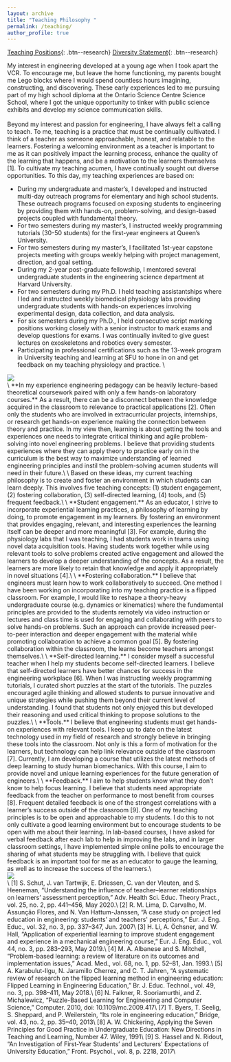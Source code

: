 ```yaml
---
layout: archive
title: "Teaching Philosophy "
permalink: /teaching/
author_profile: true
---
```

[Teaching Positions](/teaching/teachingPositions){: .btn--research}  [Diversity Statement](){: .btn--research}  

My interest in engineering developed at a young age when I took apart the VCR. To encourage me, but leave the home functioning, my parents bought me Lego blocks where I would spend countless hours imagining, constructing, and discovering. These early experiences led to me pursuing part of my high school diploma at the Ontario Science Centre Science School, where I got the unique opportunity to tinker with public science exhibits and develop my science communication skills.\
\
Beyond my interest and passion for engineering, I have always felt a calling to teach. To me, teaching is a practice that must be continually cultivated. I think of a teacher as someone approachable, honest, and relatable to the learners. Fostering a welcoming environment as a teacher is important to me as it can positively impact the learning process, enhance the quality of the learning that happens, and be a motivation to the learners themselves [1]. To cultivate my teaching acumen, I have continually sought out diverse opportunities. To this day, my teaching experiences are based on: 

* During my undergraduate and master’s, I developed and instructed multi-day outreach programs for elementary and high school students. These outreach programs focused on exposing students to engineering by providing them with hands-on, problem-solving, and design-based projects coupled with fundamental theory.
* For two semesters during my master’s, I instructed weekly programming tutorials (30-50 students) for the first-year engineers at Queen’s University.
* For two semesters during my master’s, I facilitated 1st-year capstone projects meeting with groups weekly helping with project management, direction, and goal setting. 
* During my 2-year post-graduate fellowship, I mentored several undergraduate students in the engineering science department at Harvard University.
* For two semesters during my Ph.D. I held teaching assistantships where I led and instructed weekly biomedical physiology labs providing undergraduate students with hands-on experiences involving experimental design, data collection, and data analysis.
* For six semesters during my Ph.D., I held consecutive script marking positions working closely with a senior instructor to mark exams and develop questions for exams. I was continually invited to give guest lectures on exoskeletons and robotics every semester.
* Participating in professional certifications such as the 13-week program in University teaching and learning at SFU to hone in on and get feedback on my teaching physiology and practice. \
<img src="{{https://https://pkudzia.github.io/}}/images/equip.jpg" style="display: block; margin: auto;" />
\
**In my experience engineering pedagogy can be heavily lecture-based theoretical coursework paired with only a few hands-on laboratory courses.** As a result, there can be a disconnect between the knowledge acquired in the classroom to relevance to practical applications [2]. Often only the students who are involved in extracurricular projects, internships, or research get hands-on experience making the connection between theory and practice. In my view then, learning is about getting the tools and experiences one needs to integrate critical thinking and agile problem-solving into novel engineering problems. I believe that providing students experiences where they can apply theory to practice early on in the curriculum is the best way to maximize understanding of learned engineering principles and instil the problem-solving acumen students will need in their future.\
\
Based on these ideas, my current teaching philosophy is to create and foster an environment in which students can learn deeply. This involves five teaching concepts: (1) student engagement, (2) fostering collaboration, (3) self-directed learning, (4) tools, and (5) frequent feedback.\
\
**Student engagement.** As an educator, I strive to incorporate experiential learning practices, a philosophy of learning by doing, to promote engagement in my learners. By fostering an environment that provides engaging, relevant, and interesting experiences the learning itself can be deeper and more meaningful [3]. For example, during the physiology labs that I was teaching, I had students work in teams using novel data acquisition tools. Having students work together while using relevant tools to solve problems created active engagement and allowed the learners to develop a deeper understanding of the concepts. As a result, the learners are more likely to retain that knowledge and apply it appropriately in novel situations [4].\
\
**Fostering collaboration.** I believe that engineers must learn how to work collaboratively to succeed. One method I have been working on incorporating into my teaching practice is a flipped classroom. For example, I would like to reshape a theory-heavy undergraduate course (e.g. dynamics or kinematics) where the fundamental principles are provided to the students remotely via video instruction or lectures and class time is used for engaging and collaborating with peers to solve hands-on problems. Such an approach can provide increased peer-to-peer interaction and deeper engagement with the material while promoting collaboration to achieve a common goal [5]. By fostering collaboration within the classroom, the learns become teachers amongst themselves.\
\
**Self-directed learning.** I consider myself a successful teacher when I help my students become self-directed learners. I believe that self-directed learners have better chances for success in the engineering workplace [6]. When I was instructing weekly programming tutorials, I curated short puzzles at the start of the tutorials. The puzzles encouraged agile thinking and allowed students to pursue innovative and unique strategies while pushing them beyond their current level of understanding. I found that students not only enjoyed this but developed their reasoning and used critical thinking to propose solutions to the puzzles.\
\
**Tools.** I believe that engineering students must get hands-on experiences with relevant tools. I keep up to date on the latest technology used in my field of research and strongly believe in bringing these tools into the classroom. Not only is this a form of motivation for the learners, but technology can help link relevance outside of the classroom [7]. Currently, I am developing a course that utilizes the latest methods of deep learning to study human biomechanics. With this course, I aim to provide novel and unique learning experiences for the future generation of engineers.\
\
**Feedback.** I aim to help students know what they don’t know to help focus learning. I believe that students need appropriate feedback from the teacher on performance to most benefit from courses [8]. Frequent detailed feedback is one of the strongest correlations with a learner’s success outside of the classroom [9]. One of my teaching principles is to be open and approachable to my students. I do this to not only cultivate a good learning environment but to encourage students to be open with me about their learning. In lab-based courses, I have asked for verbal feedback after each lab to help in improving the labs, and in larger classroom settings, I have implemented simple online polls to encourage the sharing of what students may be struggling with. I believe that quick feedback is an important tool for me as an educator to gauge the learning, as well as to increase the success of the learners.\
<img src="{{https://https://pkudzia.github.io/}}/images/bioLab.jpg" style="display: block; margin: auto;" /> 
\
[1] S. Schut, J. van Tartwijk, E. Driessen, C. van der Vleuten, and S. Heeneman, “Understanding the influence of teacher–learner relationships on learners’ assessment perception,” Adv. Health Sci. Educ. Theory Pract., vol. 25, no. 2, pp. 441–456, May 2020.\
[2]	R. M. Lima, D. Carvalho, M. Assunção Flores, and N. Van Hattum-Janssen, “A case study on project led education in engineering: students’ and teachers' perceptions,” Eur. J. Eng. Educ., vol. 32, no. 3, pp. 337–347, Jun. 2007\
[3]	H. Li, A. Öchsner, and W. Hall, “Application of experiential learning to improve student engagement and experience in a mechanical engineering course,” Eur. J. Eng. Educ., vol. 44, no. 3, pp. 283–293, May 2019.\
[4]	M. A. Albanese and S. Mitchell, “Problem-based learning: a review of literature on its outcomes and implementation issues,” Acad. Med., vol. 68, no. 1, pp. 52–81, Jan. 1993.\
[5]	A. Karabulut-Ilgu, N. Jaramillo Cherrez, and C. T. Jahren, “A systematic review of research on the flipped learning method in engineering education: Flipped Learning in Engineering Education,” Br. J. Educ. Technol., vol. 49, no. 3, pp. 398–411, May 2018.\
[6]	N. Falkner, R. Sooriamurthi, and Z. Michalewicz, “Puzzle-Based Learning for Engineering and Computer Science,” Computer. 2010, doi: 10.1109/mc.2009.417\
[7]	T. Byers, T. Seelig, S. Sheppard, and P. Weilerstein, “Its role in engineering education,” Bridge, vol. 43, no. 2, pp. 35–40, 2013\
[8]	A. W. Chickering, Applying the Seven Principles for Good Practice in Undergraduate Education: New Directions in Teaching and Learning, Number 47. Wiley, 1991\
[9]	S. Hassel and N. Ridout, “An Investigation of First-Year Students’ and Lecturers' Expectations of University Education,” Front. Psychol., vol. 8, p. 2218, 2017\



